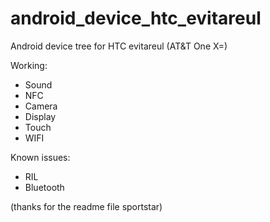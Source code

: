 android_device_htc_evitareul
========================

Android device tree for HTC evitareul (AT&T One X=)

Working:
* Sound
* NFC
* Camera
* Display
* Touch
* WIFI

Known issues:
* RIL
* Bluetooth

(thanks for the readme file sportstar)
